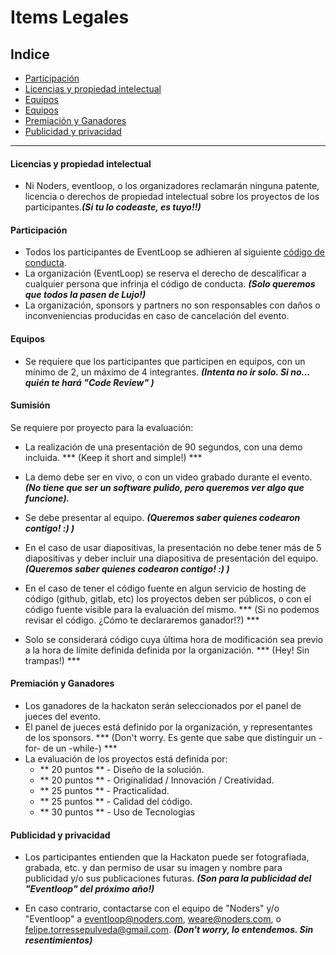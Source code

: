 # Items Legales

## Indice
- [Participación](#participation)
- [Licencias y propiedad intelectual](#licensing_and_intellectual_property)
- [Equipos](#teams)
- [Equipos](#submission)
- [Premiación y Ganadores](#winners)
- [Publicidad y privacidad](#publicity_and_privacy)

-----


#### <a name="licensing_and_intellectual_property"></a>Licencias y propiedad intelectual

- Ni Noders, eventloop, o los organizadores reclamarán ninguna patente, licencia o derechos de propiedad intelectual sobre los proyectos de los participantes.***(Si tu lo codeaste, es tuyo!!)***


#### <a name="participation"></a>Participación

- Todos los participantes de EventLoop se adhieren al siguiente [código de conducta](https://github.com/Noders/code_of_conduct).
- La organización (EventLoop) se reserva el derecho de descalificar a cualquier persona que infrinja el código de conducta. ***(Solo queremos que todos la pasen de Lujo!)***
- La organización, sponsors y partners no son responsables con daños o inconveniencias producidas en caso de cancelación del evento.


#### <a name="teams"></a>Equipos

- Se requiere que los participantes que participen en equipos, con un mínimo de 2, un máximo de 4 integrantes. ***(Intenta no ir solo. Si no... quién te hará "Code Review" )***


#### <a name="submission"></a>Sumisión

Se requiere por proyecto para la evaluación:
- La realización de una presentación de 90 segundos, con una demo incluida. *** (Keep it short and simple!) ***
- La demo debe ser en vivo, o con un video grabado durante el evento. ***(No tiene que ser un software pulido, pero queremos ver algo que funcione).***
- Se debe presentar al equipo. ***(Queremos saber quienes codearon contigo! :) )***

- En el caso de usar diapositivas, la presentación no debe tener más de 5 diapositivas y deber incluir una diapositiva de presentación del equipo. ***(Queremos saber quienes codearon contigo! :) )***


- En el caso de tener el código fuente en algun servicio de hosting de código (github, gitlab, etc) los proyectos deben ser públicos, o con el código fuente visible para la evaluación del mismo. *** (Si no podemos revisar el código. ¿Cómo te declararemos ganador!?) ***
- Solo se considerará código cuya última hora de modificación sea previo a la hora de límite definida definida por la organización. *** (Hey! Sin trampas!) ***


#### <a name="winners"></a>Premiación y Ganadores

- Los ganadores de la hackaton serán seleccionados por el panel de jueces del evento.
- El panel de jueces está definido por la organización, y representantes de los sponsors. *** (Don't worry. Es gente que sabe que distinguir un -for- de un -while-) ***
- La evaluación de los proyectos está definida por:
  - ** 20 puntos ** - Diseño de la solución.
  - ** 20 puntos ** - Originalidad / Innovación / Creatividad.
  - ** 25 puntos ** - Practicalidad.
  - ** 25 puntos ** - Calidad del código.
  - ** 30 puntos ** - Uso de Tecnologías


#### <a name="publicity_and_privacy"></a>Publicidad y privacidad

- Los participantes entienden que la Hackaton puede ser fotografiada, grabada, etc. y dan permiso de usar su imagen y nombre para publicidad y/o sus publicaciones futuras. ***(Son para la publicidad del "Eventloop" del próximo año!)***

- En caso contrario, contactarse con el equipo de "Noders" y/o "Eventloop" a [eventloop@noders.com](mailto:eventloop@noders.com), [weare@noders.com](mailto:weare@noders.com), o [felipe.torressepulveda@gmail.com](mailto:felipe.torressepulveda@gmail.com). ***(Don't worry, lo entendemos. Sin resentimientos)***
